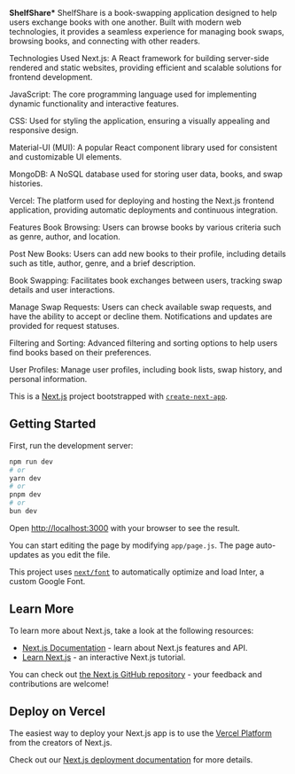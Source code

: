 **ShelfShare\***
ShelfShare is a book-swapping application designed to help users exchange books with one another. Built with modern web technologies, it provides a seamless experience for managing book swaps, browsing books, and connecting with other readers.

Technologies Used
Next.js: A React framework for building server-side rendered and static websites, providing efficient and scalable solutions for frontend development.

JavaScript: The core programming language used for implementing dynamic functionality and interactive features.

CSS: Used for styling the application, ensuring a visually appealing and responsive design.

Material-UI (MUI): A popular React component library used for consistent and customizable UI elements.

MongoDB: A NoSQL database used for storing user data, books, and swap histories.

Vercel: The platform used for deploying and hosting the Next.js frontend application, providing automatic deployments and continuous integration.

Features
Book Browsing: Users can browse books by various criteria such as genre, author, and location.

Post New Books: Users can add new books to their profile, including details such as title, author, genre, and a brief description.

Book Swapping: Facilitates book exchanges between users, tracking swap details and user interactions.

Manage Swap Requests: Users can check available swap requests, and have the ability to accept or decline them. Notifications and updates are provided for request statuses.

Filtering and Sorting: Advanced filtering and sorting options to help users find books based on their preferences.

User Profiles: Manage user profiles, including book lists, swap history, and personal information.

This is a [Next.js](https://nextjs.org/) project bootstrapped with [`create-next-app`](https://github.com/vercel/next.js/tree/canary/packages/create-next-app).

## Getting Started

First, run the development server:

```bash
npm run dev
# or
yarn dev
# or
pnpm dev
# or
bun dev
```

Open [http://localhost:3000](http://localhost:3000) with your browser to see the result.

You can start editing the page by modifying `app/page.js`. The page auto-updates as you edit the file.

This project uses [`next/font`](https://nextjs.org/docs/basic-features/font-optimization) to automatically optimize and load Inter, a custom Google Font.

## Learn More

To learn more about Next.js, take a look at the following resources:

- [Next.js Documentation](https://nextjs.org/docs) - learn about Next.js features and API.
- [Learn Next.js](https://nextjs.org/learn) - an interactive Next.js tutorial.

You can check out [the Next.js GitHub repository](https://github.com/vercel/next.js/) - your feedback and contributions are welcome!

## Deploy on Vercel

The easiest way to deploy your Next.js app is to use the [Vercel Platform](https://vercel.com/new?utm_medium=default-template&filter=next.js&utm_source=create-next-app&utm_campaign=create-next-app-readme) from the creators of Next.js.

Check out our [Next.js deployment documentation](https://nextjs.org/docs/deployment) for more details.
